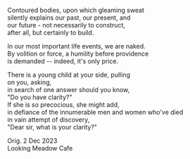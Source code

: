 Contoured bodies, upon which gleaming sweat\
silently explains our past, our present, and\
our future - not necessarily to construct,\
after all, but certainly to build.

In our most important life events, we are naked.\
By volition or force, a humility before providence\
is demanded -- indeed, it's only price.

There is a young child at your side, pulling\
on you, asking,\
in search of one answer should you know,\
"Do you have clarity?"\
If she is so precocious, she might add,\
in defiance of the innumerable men and women who've died\
in vain attempt of discovery,\
"Dear sir, what is your clarity?"

Orig. 2 Dec 2023\
Looking Meadow Cafe